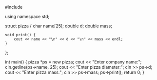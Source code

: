 #include <iostream>

using namespace std;

struct pizza {
    char name[25];
    double d;
    double mass;

    void print() {
        cout << name << "\n" << d << "\n" << mass << endl;
    }

};

int main() {
    pizza *ps = new pizza;
    cout << "Enter company name:";
    cin.getline(ps->name, 25);
    cout << "Enter pizza diameter:";
    cin >> ps->d;
    cout << "Enter pizza mass:";
    cin >> ps->mass;
    ps->print();
    return 0;
}
